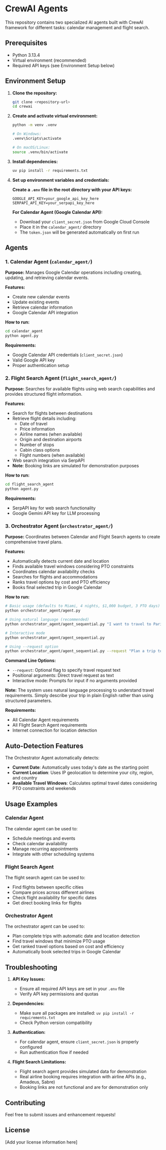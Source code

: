 # CrewAI Agents

This repository contains two specialized AI agents built with CrewAI framework for different tasks: calendar management and flight search.

## Prerequisites

- Python 3.13.4
- Virtual environment (recommended)
- Required API keys (see Environment Setup below)

## Environment Setup

1. **Clone the repository:**
   ```bash
   git clone <repository-url>
   cd crewai
   ```

2. **Create and activate virtual environment:**
   ```bash
   python -m venv .venv
   
   # On Windows:
   .venv\Scripts\activate
   
   # On macOS/Linux:
   source .venv/bin/activate
   ```

3. **Install dependencies:**
   ```bash
   uv pip install -r requirements.txt
   ```

4. **Set up environment variables and credentials:**
   
   **Create a `.env` file in the root directory with your API keys:**
   ```env
   GOOGLE_API_KEY=your_google_api_key_here
   SERPAPI_API_KEY=your_serpapi_key_here
   ```
   
   **For Calendar Agent (Google Calendar API):**
   - Download your `client_secret.json` from Google Cloud Console
   - Place it in the `calendar_agent/` directory
   - The `token.json` will be generated automatically on first run

## Agents

### 1. Calendar Agent (`calendar_agent/`)

**Purpose:** Manages Google Calendar operations including creating, updating, and retrieving calendar events.

**Features:**
- Create new calendar events
- Update existing events
- Retrieve calendar information
- Google Calendar API integration

**How to run:**
```bash
cd calendar_agent
python agent.py
```

**Requirements:**
- Google Calendar API credentials (`client_secret.json`)
- Valid Google API key
- Proper authentication setup

### 2. Flight Search Agent (`flight_search_agent/`)

**Purpose:** Searches for available flights using web search capabilities and provides structured flight information.

**Features:**
- Search for flights between destinations
- Retrieve flight details including:
  - Date of travel
  - Price information
  - Airline names (when available)
  - Origin and destination airports
  - Number of stops
  - Cabin class options
  - Flight numbers (when available)
- Web search integration via SerpAPI
- **Note**: Booking links are simulated for demonstration purposes

**How to run:**
```bash
cd flight_search_agent
python agent.py
```

**Requirements:**
- SerpAPI key for web search functionality
- Google Gemini API key for LLM processing

### 3. Orchestrator Agent (`orchestrator_agent/`)

**Purpose:** Coordinates between Calendar and Flight Search agents to create comprehensive travel plans.

**Features:**
- Automatically detects current date and location
- Finds available travel windows considering PTO constraints
- Coordinates calendar availability checks
- Searches for flights and accommodations
- Ranks travel options by cost and PTO efficiency
- Books final selected trip in Google Calendar

**How to run:**
```bash
# Basic usage (defaults to Miami, 4 nights, $1,000 budget, 3 PTO days)
python orchestrator_agent/agent.py

# Using natural language (recommended)
python orchestrator_agent/agent_sequential.py "I want to travel to Paris for 7 nights with a $2,500 budget"

# Interactive mode
python orchestrator_agent/agent_sequential.py

# Using --request option
python orchestrator_agent/agent_sequential.py --request "Plan a trip to Tokyo for 5 days"
```

**Command Line Options:**
- `--request`: Optional flag to specify travel request text
- Positional arguments: Direct travel request as text
- Interactive mode: Prompts for input if no arguments provided

**Note:** The system uses natural language processing to understand travel requirements. Simply describe your trip in plain English rather than using structured parameters.

**Requirements:**
- All Calendar Agent requirements
- All Flight Search Agent requirements
- Internet connection for location detection

## Auto-Detection Features

The Orchestrator Agent automatically detects:
- **Current Date**: Automatically uses today's date as the starting point
- **Current Location**: Uses IP geolocation to determine your city, region, and country
- **Available Travel Windows**: Calculates optimal travel dates considering PTO constraints and weekends

## Usage Examples

### Calendar Agent
The calendar agent can be used to:
- Schedule meetings and events
- Check calendar availability
- Manage recurring appointments
- Integrate with other scheduling systems

### Flight Search Agent
The flight search agent can be used to:
- Find flights between specific cities
- Compare prices across different airlines
- Check flight availability for specific dates
- Get direct booking links for flights

### Orchestrator Agent
The orchestrator agent can be used to:
- Plan complete trips with automatic date and location detection
- Find travel windows that minimize PTO usage
- Get ranked travel options based on cost and efficiency
- Automatically book selected trips in Google Calendar

## Troubleshooting

1. **API Key Issues:**
   - Ensure all required API keys are set in your `.env` file
   - Verify API key permissions and quotas

2. **Dependencies:**
   - Make sure all packages are installed: `uv pip install -r requirements.txt`
   - Check Python version compatibility

3. **Authentication:**
   - For calendar agent, ensure `client_secret.json` is properly configured
   - Run authentication flow if needed

4. **Flight Search Limitations:**
   - Flight search agent provides simulated data for demonstration
   - Real airline booking requires integration with airline APIs (e.g., Amadeus, Sabre)
   - Booking links are not functional and are for demonstration only

## Contributing

Feel free to submit issues and enhancement requests!

## License

[Add your license information here]

